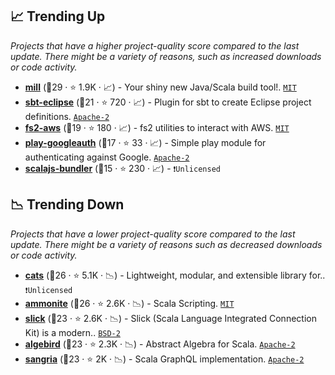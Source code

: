 ## 📈 Trending Up

_Projects that have a higher project-quality score compared to the last update. There might be a variety of reasons, such as increased downloads or code activity._

- <b><a href="https://github.com/com-lihaoyi/mill">mill</a></b> (🥈29 ·  ⭐ 1.9K · 📈) - Your shiny new Java/Scala build tool!. <code><a href="http://bit.ly/34MBwT8">MIT</a></code>
- <b><a href="https://github.com/sbt/sbt-eclipse">sbt-eclipse</a></b> (🥇21 ·  ⭐ 720 · 📈) - Plugin for sbt to create Eclipse project definitions. <code><a href="http://bit.ly/3nYMfla">Apache-2</a></code>
- <b><a href="https://github.com/laserdisc-io/fs2-aws">fs2-aws</a></b> (🥇19 ·  ⭐ 180 · 📈) - fs2 utilities to interact with AWS. <code><a href="http://bit.ly/34MBwT8">MIT</a></code> <code><img src="https://scalac.io/wp-content/uploads/2021/02/image-125-1.svg" style="display:inline;" width="13" height="13"></code>
- <b><a href="https://github.com/guardian/play-googleauth">play-googleauth</a></b> (🥇17 ·  ⭐ 33 · 📈) - Simple play module for authenticating against Google. <code><a href="http://bit.ly/3nYMfla">Apache-2</a></code>
- <b><a href="https://github.com/scalacenter/scalajs-bundler">scalajs-bundler</a></b> (🥉15 ·  ⭐ 230 · 📈) -  <code>❗Unlicensed</code>

## 📉 Trending Down

_Projects that have a lower project-quality score compared to the last update. There might be a variety of reasons such as decreased downloads or code activity._

- <b><a href="https://github.com/typelevel/cats">cats</a></b> (🥇26 ·  ⭐ 5.1K · 📉) - Lightweight, modular, and extensible library for.. <code>❗Unlicensed</code> <code><img src="https://scalac.io/wp-content/uploads/2021/02/image-125-1.svg" style="display:inline;" width="13" height="13"></code> <code><img src="https://www.scala-js.org/assets/img/scala-js-logo.svg" style="display:inline;" width="13" height="13"></code>
- <b><a href="https://github.com/com-lihaoyi/Ammonite">ammonite</a></b> (🥇26 ·  ⭐ 2.6K · 📉) - Scala Scripting. <code><a href="http://bit.ly/34MBwT8">MIT</a></code> <code><img src="https://scalac.io/wp-content/uploads/2021/02/image-125-1.svg" style="display:inline;" width="13" height="13"></code>
- <b><a href="https://github.com/slick/slick">slick</a></b> (🥇23 ·  ⭐ 2.6K · 📉) - Slick (Scala Language Integrated Connection Kit) is a modern.. <code><a href="http://bit.ly/3rqEWVr">BSD-2</a></code> <code><img src="https://scalac.io/wp-content/uploads/2021/02/image-125-1.svg" style="display:inline;" width="13" height="13"></code>
- <b><a href="https://github.com/twitter/algebird">algebird</a></b> (🥈23 ·  ⭐ 2.3K · 📉) - Abstract Algebra for Scala. <code><a href="http://bit.ly/3nYMfla">Apache-2</a></code>
- <b><a href="https://github.com/sangria-graphql/sangria">sangria</a></b> (🥇23 ·  ⭐ 2K · 📉) - Scala GraphQL implementation. <code><a href="http://bit.ly/3nYMfla">Apache-2</a></code> <code><img src="https://scalac.io/wp-content/uploads/2021/02/image-125-1.svg" style="display:inline;" width="13" height="13"></code>

